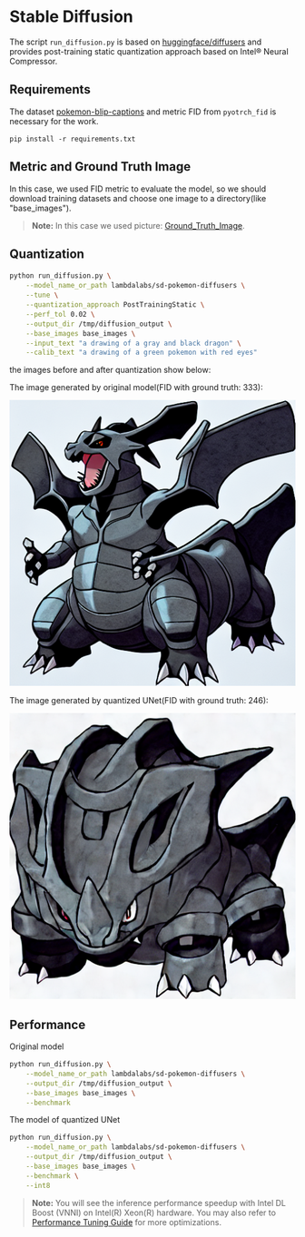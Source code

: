 # Stable Diffusion

The script ```run_diffusion.py``` is based on [huggingface/diffusers](https://github.com/huggingface/diffusers/tree/main/examples/text_to_image) and provides post-training static quantization approach based on Intel® Neural Compressor.


## Requirements
 The dataset [pokemon-blip-captions](https://huggingface.co/datasets/lambdalabs/pokemon-blip-captions) and metric FID from ```pyotrch_fid``` is necessary for the work.
```
pip install -r requirements.txt
```

## Metric and Ground Truth Image
In this case, we used FID metric to evaluate the model, so we should download training datasets and choose one image to a directory(like "base_images").
>**Note:** In this case we used picture: [Ground_Truth_Image](https://datasets-server.huggingface.co/assets/lambdalabs/pokemon-blip-captions/--/lambdalabs--pokemon-blip-captions/train/14/image/image.jpg).

## Quantization
```bash
python run_diffusion.py \
    --model_name_or_path lambdalabs/sd-pokemon-diffusers \
    --tune \
    --quantization_approach PostTrainingStatic \
    --perf_tol 0.02 \
    --output_dir /tmp/diffusion_output \
    --base_images base_images \
    --input_text "a drawing of a gray and black dragon" \
    --calib_text "a drawing of a green pokemon with red eyes"
```


the images before and after quantization show below:

The image generated by original model(FID with ground truth: 333):

<img src=images/fp32.png />

The image generated by quantized UNet(FID with ground truth: 246):

<img src=images/int8.png />


## Performance
Original model
```bash
python run_diffusion.py \
    --model_name_or_path lambdalabs/sd-pokemon-diffusers \
    --output_dir /tmp/diffusion_output \
    --base_images base_images \
    --benchmark
```
The model of quantized UNet
```bash
python run_diffusion.py \
    --model_name_or_path lambdalabs/sd-pokemon-diffusers \
    --output_dir /tmp/diffusion_output \
    --base_images base_images \
    --benchmark \
    --int8
```

>**Note:** You will see the inference performance speedup with Intel DL Boost (VNNI) on Intel(R) Xeon(R) hardware. You may also refer to [Performance Tuning Guide](https://intel.github.io/intel-extension-for-pytorch/cpu/latest/tutorials/performance_tuning/tuning_guide.html) for more optimizations.
